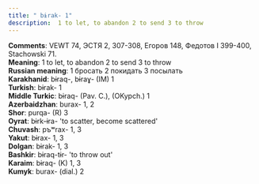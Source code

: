 ```yaml
---
title: " bɨrak- 1"
description:  1 to let, to abandon 2 to send 3 to throw
---
```


<strong>Comments</strong>:  VEWT 74, ЭСТЯ 2, 307-308, Егоров 148, Федотов I 399-400, Stachowski 71.<br>
<strong>Meaning</strong>:  1 to let, to abandon 2 to send 3 to throw<br>
<strong>Russian meaning</strong>:  1 бросать 2 покидать 3 посылать<br>
<strong>Karakhanid</strong>:  bɨraq-, bɨraɣ- (IM) 1<br>
<strong>Turkish</strong>:  bɨrak- 1<br>
<strong>Middle Turkic</strong>:  bɨraq- (Pav. C.), (OKypch.) 1<br>
<strong>Azerbaidzhan</strong>:  burax- 1, 2<br>
<strong>Shor</strong>:  purqa- (R) 3<br>
<strong>Oyrat</strong>:  bɨrk-ɨra- 'to scatter, become scattered'<br>
<strong>Chuvash</strong>:  pъʷrax- 1, 3<br>
<strong>Yakut</strong>:  bɨrax- 1, 3<br>
<strong>Dolgan</strong>:  bɨrak- 1, 3<br>
<strong>Bashkir</strong>:  bɨraq-tɨr- 'to throw out'<br>
<strong>Karaim</strong>:  bɨraq- (K) 1, 3<br>
<strong>Kumyk</strong>:  burax- (dial.) 2<br>


